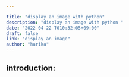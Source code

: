 ```yaml
---

title: "display an image with python"
description: "display an image with python "
date: "2022-04-22 T010:32:05+09:00"
draft: false
link: "display an image"
author: "harika"
---
```


## introduction:
